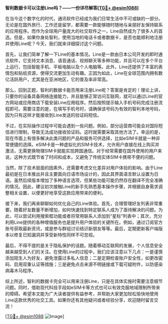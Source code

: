 **智利数据卡可以注册Line吗？——一份详尽解答[[TG💪+ @esim1088](https://t.me/s/esim1088)]**

在当今这个数字化的时代，通讯软件已经成为我们日常生活中不可或缺的一部分。无论是在国外旅行、工作还是留学，都需要一款能够随时随地与亲朋好友保持联系的应用程序。而作为全球用户量庞大的社交软件之一，Line自然成为了很多人的首选。但是，如果你身处智利，使用当地的电话卡或者数据卡，是否也能顺利地注册并使用Line呢？今天，我们就来详细探讨这个问题。

首先，让我们简单了解一下Line的基本情况。Line是一款由日本公司开发的即时通讯软件，它支持文本消息、语音通话、视频聊天等多种功能，并且可以在多个平台上运行，包括智能手机、平板电脑以及个人电脑等。此外，Line还提供了丰富的表情包和贴纸资源，使得交流更加生动有趣。正因为如此，Line在全球范围内拥有数亿活跃用户，尤其是在亚洲地区，它的普及率非常高。

那么，回到正题，智利的数据卡能否用来注册Line呢？答案是肯定的！理论上讲，只要你的设备具备网络连接能力，并且能够正常访问互联网，就可以通过Line的官方网站或应用商店下载安装Line应用程序。然后按照提示输入手机号码完成注册流程即可。需要注意的是，在填写手机号时，请确保该号码为有效的智利本地号码，因为只有这样才能接收到Line发送的验证码短信。

不过，在实际操作过程中可能会遇到一些问题。例如，部分运营商可能会对国际短信进行限制，导致无法成功接收验证码。这时就需要采取其他方法了。幸运的是，现在市面上有很多解决此类问题的产品和服务可供选择，比如eSIM卡就是一种非常便捷的选择。eSIM卡是一种虚拟化的SIM卡技术，允许用户直接在线上购买并激活，无需更换物理SIM卡就能实现跨国通信。对于经常需要在国外使用的用户来说，这种方式既节省了时间和成本，又避免了传统实体SIM卡携带不便的问题。

当然，除了技术层面的因素外，还需要考虑文化差异对用户体验的影响。由于Line最初是在日本推出并且主要面向日语市场设计的，因此其界面语言默认设置为日语。虽然后续版本增加了多种语言选项，但某些功能可能仍然存在翻译不完全准确的情况。因此，建议初次接触Line的新手先熟悉基本操作步骤，并根据自身需求调整相关设置，以便更好地享受这款应用带来的便利。

接下来，我们再来聊聊如何优化自己的Line体验。首先，合理管理好友列表非常重要。随着好友数量不断增加，如何快速找到特定联系人成为了亟待解决的问题。为此，可以尝试利用搜索框功能或者将常用联系人添加到“星标”列表中；其次，充分利用Line提供的各种增值服务也是提升用户体验的关键所在。例如，通过订阅官方账号获取最新资讯，或是参与群组讨论结识新朋友等等。最后，定期更新客户端版本以修复已知漏洞并享受新特性同样不可忽视。

最后，不得不提的是关于隐私保护的话题。随着移动互联网的发展，个人信息安全越来越受到人们的关注。在使用Line的过程中，我们应该注意以下几点：一是谨慎添加陌生人为好友，避免泄露过多私人信息；二是定期检查账户安全性，如更改密码、启用双重认证等措施；三是避免点击来源不明链接或下载可疑附件，以防感染病毒木马程序。

综上所述，智利的数据卡完全可以用来注册Line，只是在具体实施时需要注意细节问题。同时，借助现代科技手段如eSIM卡等方式也可以有效克服地域限制所带来的障碍。希望本文能为广大读者提供有益参考，并帮助大家更加轻松愉快地使用Line这款优秀的社交工具。如果你还有其他疑问或者经验分享，欢迎随时留言交流！

[[TG💪+ @esim1088](https://t.me/s/esim1088) ![Image](https://i.postimg.cc/4NQfJmqS/Snipaste-2025-05-13-00-14-12.png)]